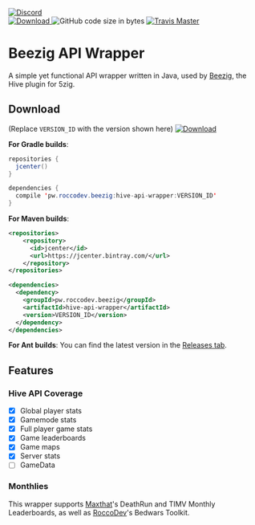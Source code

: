 [![Discord](https://discordapp.com/api/guilds/346695724253184014/embed.png?style=banner2)](http://discord.gg/se7zJsU)  
 [ ![Download](https://api.bintray.com/packages/roccodev/hive-api-wrapper/hive-api-wrapper/images/download.svg) ](https://bintray.com/roccodev/hive-api-wrapper/hive-api-wrapper/_latestVersion)
![GitHub code size in bytes](https://img.shields.io/github/languages/code-size/Beezig/hive-api-wrapper.svg)
[![Travis Master](https://travis-ci.org/Beezig/hive-api-wrapper.svg?branch=master)](http://travis-ci.org/Beezig/hive-api-wrapper)
# Beezig API Wrapper
A simple yet functional API wrapper written in Java, used by [Beezig](https://github.com/Beezig/Beezig), the Hive plugin for 5zig.

## Download

(Replace `VERSION_ID` with the version shown here)    [ ![Download](https://api.bintray.com/packages/roccodev/hive-api-wrapper/hive-api-wrapper/images/download.svg) ](https://bintray.com/roccodev/hive-api-wrapper/hive-api-wrapper/_latestVersion)

**For Gradle builds**:  
```java
repositories {
  jcenter()
}

dependencies {
  compile 'pw.roccodev.beezig:hive-api-wrapper:VERSION_ID'
}

```
**For Maven builds**:  
```xml
<repositories>
    <repository>
      <id>jcenter</id>
      <url>https://jcenter.bintray.com/</url>
    </repository>
</repositories>

<dependencies>
  <dependency>
    <groupId>pw.roccodev.beezig</groupId> 
    <artifactId>hive-api-wrapper</artifactId> 
    <version>VERSION_ID</version>
  </dependency>
</dependencies>

```
**For Ant builds**: You can find the latest version in the [Releases tab](https://github.com/Beezig/hive-api-wrapper/releases/latest).

## Features

### Hive API Coverage
- [x] Global player stats
- [x] Gamemode stats
- [x] Full player game stats
- [x] Game leaderboards
- [x] Game maps
- [x] Server stats
- [ ] GameData

### Monthlies
This wrapper supports [Maxthat](https://github.com/Maxthat)'s DeathRun and TIMV Monthly Leaderboards, as well as [RoccoDev](https://github.com/RoccoDev)'s Bedwars Toolkit.

